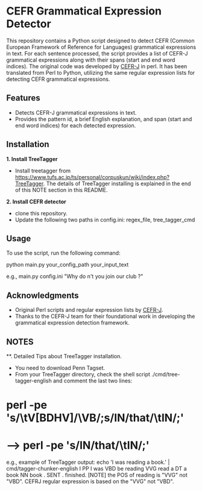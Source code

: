 # CEFR Grammatical Expression Detector

This repository contains a Python script designed to detect CEFR (Common European Framework of Reference for Languages) grammatical expressions in text. For each sentence processed, the script provides a list of CEFR-J grammatical expressions along with their spans (start and end word indices). The original code was developed by [CEFR-J](https://cefr-j.org/cefrj.html) in perl. It has been translated from Perl to Python, utilizing the same regular expression lists for detecting CEFR grammatical expressions.

## Features

- Detects CEFR-J grammatical expressions in text.
- Provides the pattern id, a brief English explanation, and span (start and end word indices) for each detected expression.

## Installation

**1. Install TreeTagger**   
- Install treetagger from https://www.tufs.ac.jp/ts/personal/corpuskun/wiki/index.php?TreeTagger. The details of TreeTagger installing is explained in the end of this NOTE section in this README.

**2. Install CEFR detector**
- clone this repository.
- Update the following two paths in config.ini: regex_file, tree_tagger_cmd


## Usage

To use the script, run the following command:

python main.py your_config_path your_input_text

e.g., main.py config.ini "Why do n't you join our club ?"


## Acknowledgments

- Original Perl scripts and regular expression lists by [CEFR-J](https://cefr-j.org/cefrj.html).
- Thanks to the CEFR-J team for their foundational work in developing the grammatical expression detection framework.


## NOTES

**. Detailed Tips about TreeTagger installation.
- You need to download Penn Tagset. 
- From your TreeTagger directory, check the shell script ./cmd/tree-tagger-english and comment the last two lines:
# perl -pe 's/\tV[BDHV]/\VB/;s/IN\/that/\tIN/;'
# --> perl -pe 's/IN\/that/\tIN/;' 

e.g., example of TreeTagger output:
echo 'I was reading a book.' | cmd/tagger-chunker-english
I	PP	I
was	VBD	be
reading	VVG	read
a	DT	a
book	NN	book
.	SENT	.
	 finished.
[NOTE] the POS of reading is "VVG" not "VBD". CEFRJ regular expression is based on the "VVG" not "VBD". 


